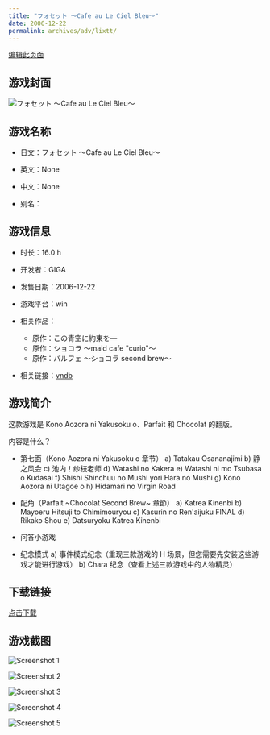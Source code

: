 ```yaml
---
title: "フォセット ～Cafe au Le Ciel Bleu～"
date: 2006-12-22
permalink: archives/adv/lixtt/
---
```

[编辑此页面](https://github.com/ACG-3/ADV3-source/blob/main/source/_posts/%E3%83%95%E3%82%A9%E3%82%BB%E3%83%83%E3%83%88%20%EF%BD%9ECafe%20au%20Le%20Ciel%20Bleu%EF%BD%9E.md)

## 游戏封面

![フォセット ～Cafe au Le Ciel Bleu～](https://pan.timero.xyz/d/onedrive/img_lib_001/%E3%83%95%E3%82%A9%E3%82%BB%E3%83%83%E3%83%88%20%EF%BD%9ECafe%20au%20Le%20Ciel%20Bleu%EF%BD%9E_cover.avif)


## 游戏名称

- 日文：フォセット ～Cafe au Le Ciel Bleu～
- 英文：None
- 中文：None

- 别名：


## 游戏信息

- 时长：16.0 h
- 开发者：GIGA
- 发售日期：2006-12-22
- 游戏平台：win
- 相关作品：
   - 原作：この青空に約束を―
   - 原作：ショコラ ～maid cafe "curio"～
   - 原作：パルフェ ～ショコラ second brew～

- 相关链接：[vndb](https://vndb.org/v684)


## 游戏简介

这款游戏是 Kono Aozora ni Yakusoku o、Parfait 和 Chocolat 的翻版。

内容是什么？

- 第七面（Kono Aozora ni Yakusoku o 章节）
a) Tatakau Osananajimi
b) 静之风会
c) 池内！纱枝老师
d) Watashi no Kakera
e) Watashi ni mo Tsubasa o Kudasai
f) Shishi Shinchuu no Mushi yori Hara no Mushi
g) Kono Aozora ni Utagoe o
h) Hidamari no Virgin Road


- 配角（Parfait ~Chocolat Second Brew~ 章節）
a) Katrea Kinenbi
b) Mayoeru Hitsuji to Chimimouryou
c) Kasurin no Ren'aijuku FINAL
d) Rikako Shou
e) Datsuryoku Katrea Kinenbi

- 问答小游戏

- 纪念模式
a) 事件模式纪念（重现三款游戏的 H 场景，但您需要先安装这些游戏才能进行游戏）
b) Chara 纪念（查看上述三款游戏中的人物精灵）




## 下载链接

[点击下载](https://pan.timero.xyz/onedrive/adv_lib_001/%E3%83%95%E3%82%A9%E3%82%BB%E3%83%83%E3%83%88%20%EF%BD%9ECafe%20au%20Le%20Ciel%20Bleu%EF%BD%9E)


## 游戏截图


![Screenshot 1](https://pan.timero.xyz/d/onedrive/img_lib_001/%E3%83%95%E3%82%A9%E3%82%BB%E3%83%83%E3%83%88%20%EF%BD%9ECafe%20au%20Le%20Ciel%20Bleu%EF%BD%9E_Screenshot_1.avif)

![Screenshot 2](https://pan.timero.xyz/d/onedrive/img_lib_001/%E3%83%95%E3%82%A9%E3%82%BB%E3%83%83%E3%83%88%20%EF%BD%9ECafe%20au%20Le%20Ciel%20Bleu%EF%BD%9E_Screenshot_2.avif)

![Screenshot 3](https://pan.timero.xyz/d/onedrive/img_lib_001/%E3%83%95%E3%82%A9%E3%82%BB%E3%83%83%E3%83%88%20%EF%BD%9ECafe%20au%20Le%20Ciel%20Bleu%EF%BD%9E_Screenshot_3.avif)

![Screenshot 4](https://pan.timero.xyz/d/onedrive/img_lib_001/%E3%83%95%E3%82%A9%E3%82%BB%E3%83%83%E3%83%88%20%EF%BD%9ECafe%20au%20Le%20Ciel%20Bleu%EF%BD%9E_Screenshot_4.avif)

![Screenshot 5](https://pan.timero.xyz/d/onedrive/img_lib_001/%E3%83%95%E3%82%A9%E3%82%BB%E3%83%83%E3%83%88%20%EF%BD%9ECafe%20au%20Le%20Ciel%20Bleu%EF%BD%9E_Screenshot_5.avif)

